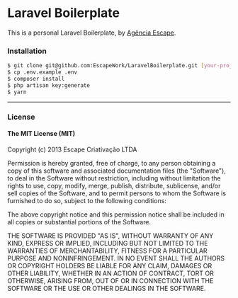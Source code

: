 # Laravel Boilerplate

This is a personal Laravel Boilerplate, by [Agência Escape](http://www.escape.ppg.br).

### Installation

```sh
$ git clone git@github.com:EscapeWork/LaravelBoilerplate.git [your-project-name] && cd $_ && rm -rf .git
$ cp .env.example .env
$ composer install
$ php artisan key:generate
$ yarn
```

***

### License

#### The MIT License (MIT)

Copyright (c) 2013 Escape Criativação LTDA

Permission is hereby granted, free of charge, to any person obtaining a copy
of this software and associated documentation files (the "Software"), to deal
in the Software without restriction, including without limitation the rights
to use, copy, modify, merge, publish, distribute, sublicense, and/or sell
copies of the Software, and to permit persons to whom the Software is
furnished to do so, subject to the following conditions:

The above copyright notice and this permission notice shall be included in
all copies or substantial portions of the Software.

THE SOFTWARE IS PROVIDED "AS IS", WITHOUT WARRANTY OF ANY KIND, EXPRESS OR
IMPLIED, INCLUDING BUT NOT LIMITED TO THE WARRANTIES OF MERCHANTABILITY,
FITNESS FOR A PARTICULAR PURPOSE AND NONINFRINGEMENT. IN NO EVENT SHALL THE
AUTHORS OR COPYRIGHT HOLDERS BE LIABLE FOR ANY CLAIM, DAMAGES OR OTHER
LIABILITY, WHETHER IN AN ACTION OF CONTRACT, TORT OR OTHERWISE, ARISING FROM,
OUT OF OR IN CONNECTION WITH THE SOFTWARE OR THE USE OR OTHER DEALINGS IN
THE SOFTWARE.
